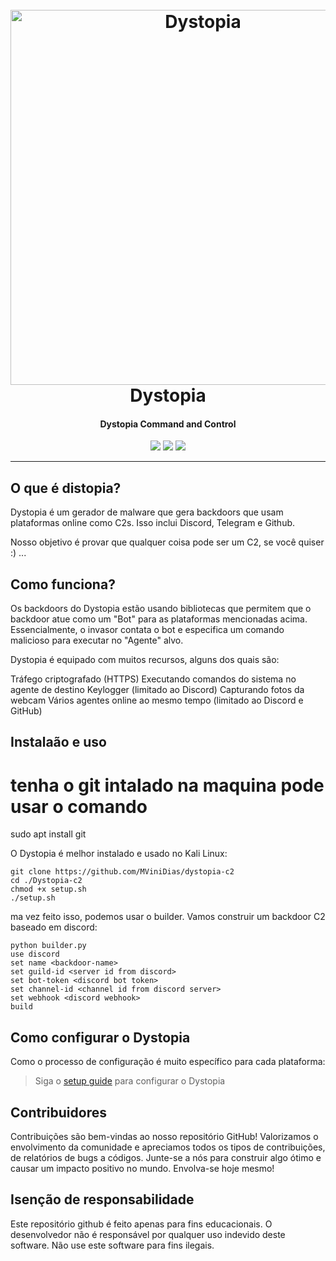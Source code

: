 <h1 align="center">
  <br>
  <a href="https://github.com/3ct0s/"><img src="https://i.ibb.co/qY09wWK/download-2.png" width=600 weigth=500 alt="Dystopia"></a>
  <br>
  Dystopia
  <br>
</h1>

<h4 align="center">Dystopia Command and Control</h4>

<p align="center">
    <img src="https://img.shields.io/badge/Backdoor_Platform-Windows-blue">
    <img src="https://img.shields.io/badge/Version-2.1.2-blue">
    <img src="https://img.shields.io/badge/Python-3.8.9-blue">
</p>

---

## O que é distopia?
Dystopia é um gerador de malware que gera backdoors que usam plataformas online como C2s. Isso inclui Discord, Telegram e Github.

Nosso objetivo é provar que qualquer coisa pode ser um C2, se você quiser :) ...

## Como funciona?

Os backdoors do Dystopia estão usando bibliotecas que permitem que o backdoor atue como um "Bot" para as plataformas mencionadas acima. Essencialmente, o invasor contata o bot e especifica um comando malicioso para executar no "Agente" alvo.

Dystopia é equipado com muitos recursos, alguns dos quais são:

Tráfego criptografado (HTTPS)
Executando comandos do sistema no agente de destino
Keylogger (limitado ao Discord)
Capturando fotos da webcam
Vários agentes online ao mesmo tempo (limitado ao Discord e GitHub)

## Instalaão e uso
 # tenha o git intalado na maquina pode usar o comando 
sudo apt install git

O Dystopia é melhor instalado e usado no Kali Linux:
```
git clone https://github.com/MViniDias/dystopia-c2
cd ./Dystopia-c2
chmod +x setup.sh
./setup.sh
```
ma vez feito isso, podemos usar o builder. Vamos construir um backdoor C2 baseado em discord:
```
python builder.py
use discord
set name <backdoor-name>
set guild-id <server id from discord>
set bot-token <discord bot token>
set channel-id <channel id from discord server>
set webhook <discord webhook>
build
```

## Como configurar o Dystopia
Como o processo de configuração é muito específico para cada plataforma:
> Siga o [setup guide](https://github.com/3ct0s/dystopia-c2/wiki/) para configurar o Dystopia

## Contribuidores
Contribuições são bem-vindas ao nosso repositório GitHub! Valorizamos o envolvimento da comunidade e apreciamos todos os tipos de contribuições, de relatórios de bugs a códigos. Junte-se a nós para construir algo ótimo e causar um impacto positivo no mundo. Envolva-se hoje mesmo!

## Isenção de responsabilidade
Este repositório github é feito apenas para fins educacionais. O desenvolvedor não é responsável por qualquer uso indevido deste software. Não use este software para fins ilegais.

